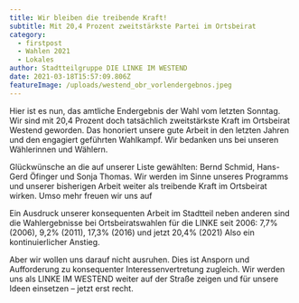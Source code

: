 ```yaml
---
title: Wir bleiben die treibende Kraft!
subtitle: Mit 20,4 Prozent zweitstärkste Partei im Ortsbeirat
category:
  - firstpost
  - Wahlen 2021
  - Lokales
author: Stadtteilgruppe DIE LINKE IM WESTEND
date: 2021-03-18T15:57:09.806Z
featureImage: /uploads/westend_obr_vorlendergebnos.jpeg
---
```

Hier ist es nun, das amtliche Endergebnis der Wahl vom letzten Sonntag. Wir sind mit 20,4 Prozent doch tatsächlich zweitstärkste Kraft im Ortsbeirat Westend geworden. Das honoriert unsere gute Arbeit in den letzten Jahren und den engagiert geführten Wahlkampf. Wir bedanken uns bei unseren Wählerinnen und Wählern. 

Glückwünsche an die auf unserer Liste gewählten: Bernd Schmid, Hans-Gerd Öfinger und Sonja Thomas. Wir werden im Sinne unseres Programms und unserer bisherigen Arbeit weiter als treibende Kraft im Ortsbeirat wirken. Umso mehr freuen wir uns auf 

Ein Ausdruck unserer konsequenten Arbeit im Stadtteil neben anderen sind die  Wahlergebnisse bei Ortsbeiratswahlen für die LINKE seit 2006: 7,7% (2006), 9,2% (2011), 17,3% (2016) und jetzt 20,4% (2021) Also ein kontinuierlicher Anstieg. 

Aber wir wollen uns darauf nicht ausruhen. Dies ist Ansporn und Aufforderung zu konsequenter Interessenvertretung zugleich. Wir werden uns als LINKE IM WESTEND weiter auf der Straße zeigen und für unsere Ideen einsetzen – jetzt erst recht.